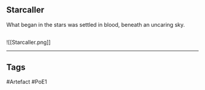 ## Starcaller
What began in the stars was settled in blood, beneath an uncaring sky.
##
![[Starcaller.png]]

---
## Tags
#Artefact
#PoE1